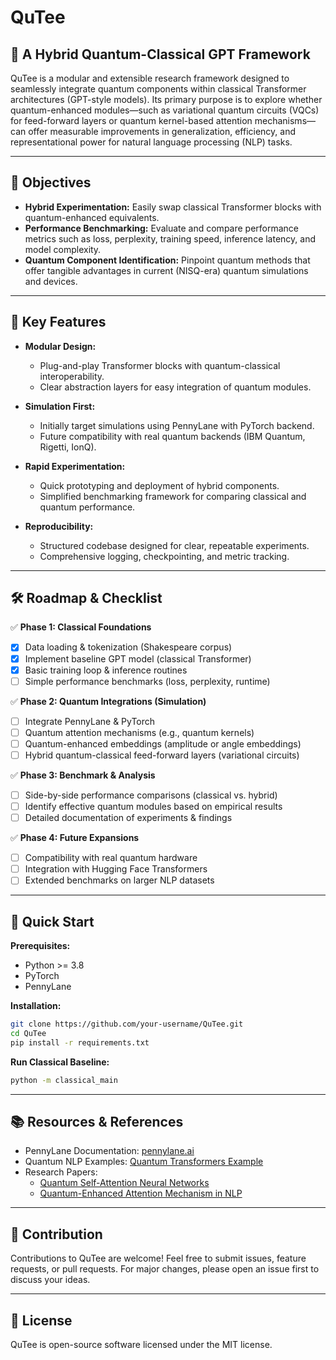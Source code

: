 # QuTee

## 🚀 A Hybrid Quantum-Classical GPT Framework

QuTee is a modular and extensible research framework designed to seamlessly integrate quantum components within classical Transformer architectures (GPT-style models). Its primary purpose is to explore whether quantum-enhanced modules—such as variational quantum circuits (VQCs) for feed-forward layers or quantum kernel-based attention mechanisms—can offer measurable improvements in generalization, efficiency, and representational power for natural language processing (NLP) tasks.

---

## 🎯 Objectives

- **Hybrid Experimentation:** Easily swap classical Transformer blocks with quantum-enhanced equivalents.
- **Performance Benchmarking:** Evaluate and compare performance metrics such as loss, perplexity, training speed, inference latency, and model complexity.
- **Quantum Component Identification:** Pinpoint quantum methods that offer tangible advantages in current (NISQ-era) quantum simulations and devices.

---

## 🧩 Key Features

- **Modular Design:**

  - Plug-and-play Transformer blocks with quantum-classical interoperability.
  - Clear abstraction layers for easy integration of quantum modules.

- **Simulation First:**

  - Initially target simulations using PennyLane with PyTorch backend.
  - Future compatibility with real quantum backends (IBM Quantum, Rigetti, IonQ).

- **Rapid Experimentation:**

  - Quick prototyping and deployment of hybrid components.
  - Simplified benchmarking framework for comparing classical and quantum performance.

- **Reproducibility:**
  - Structured codebase designed for clear, repeatable experiments.
  - Comprehensive logging, checkpointing, and metric tracking.

---

## 🛠 Roadmap & Checklist

✅ **Phase 1: Classical Foundations**

- [x] Data loading & tokenization (Shakespeare corpus)
- [x] Implement baseline GPT model (classical Transformer)
- [x] Basic training loop & inference routines
- [ ] Simple performance benchmarks (loss, perplexity, runtime)

✅ **Phase 2: Quantum Integrations (Simulation)**

- [ ] Integrate PennyLane & PyTorch
- [ ] Quantum attention mechanisms (e.g., quantum kernels)
- [ ] Quantum-enhanced embeddings (amplitude or angle embeddings)
- [ ] Hybrid quantum-classical feed-forward layers (variational circuits)

✅ **Phase 3: Benchmark & Analysis**

- [ ] Side-by-side performance comparisons (classical vs. hybrid)
- [ ] Identify effective quantum modules based on empirical results
- [ ] Detailed documentation of experiments & findings

✅ **Phase 4: Future Expansions**

- [ ] Compatibility with real quantum hardware
- [ ] Integration with Hugging Face Transformers
- [ ] Extended benchmarks on larger NLP datasets

---

## 📖 Quick Start

**Prerequisites:**

- Python >= 3.8
- PyTorch
- PennyLane

**Installation:**

```bash
git clone https://github.com/your-username/QuTee.git
cd QuTee
pip install -r requirements.txt
```

**Run Classical Baseline:**

```bash
python -m classical_main
```

---

## 📚 Resources & References

- PennyLane Documentation: [pennylane.ai](https://pennylane.ai)
- Quantum NLP Examples: [Quantum Transformers Example](https://github.com/salcc/QuantumTransformers)
- Research Papers:
  - [Quantum Self-Attention Neural Networks](https://arxiv.org/abs/2205.05625)
  - [Quantum-Enhanced Attention Mechanism in NLP](https://arxiv.org/abs/2501.15630)

---

## 🤝 Contribution

Contributions to QuTee are welcome! Feel free to submit issues, feature requests, or pull requests. For major changes, please open an issue first to discuss your ideas.

---

## 📜 License

QuTee is open-source software licensed under the MIT license.
